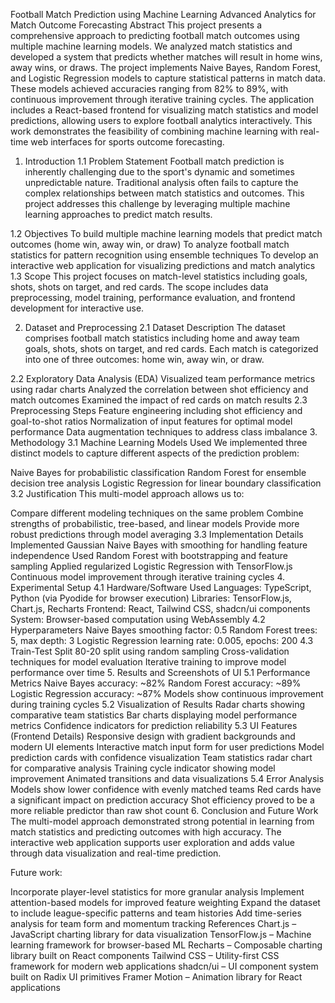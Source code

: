 Football Match Prediction using Machine Learning
Advanced Analytics for Match Outcome Forecasting
Abstract
This project presents a comprehensive approach to predicting football match outcomes using multiple machine learning models. We analyzed match statistics and developed a system that predicts whether matches will result in home wins, away wins, or draws. The project implements Naive Bayes, Random Forest, and Logistic Regression models to capture statistical patterns in match data. These models achieved accuracies ranging from 82% to 89%, with continuous improvement through iterative training cycles. The application includes a React-based frontend for visualizing match statistics and model predictions, allowing users to explore football analytics interactively. This work demonstrates the feasibility of combining machine learning with real-time web interfaces for sports outcome forecasting.

1. Introduction
1.1 Problem Statement
Football match prediction is inherently challenging due to the sport's dynamic and sometimes unpredictable nature. Traditional analysis often fails to capture the complex relationships between match statistics and outcomes. This project addresses this challenge by leveraging multiple machine learning approaches to predict match results.

1.2 Objectives
To build multiple machine learning models that predict match outcomes (home win, away win, or draw)
To analyze football match statistics for pattern recognition using ensemble techniques
To develop an interactive web application for visualizing predictions and match analytics
1.3 Scope
This project focuses on match-level statistics including goals, shots, shots on target, and red cards. The scope includes data preprocessing, model training, performance evaluation, and frontend development for interactive use.

2. Dataset and Preprocessing
2.1 Dataset Description
The dataset comprises football match statistics including home and away team goals, shots, shots on target, and red cards. Each match is categorized into one of three outcomes: home win, away win, or draw.

2.2 Exploratory Data Analysis (EDA)
Visualized team performance metrics using radar charts
Analyzed the correlation between shot efficiency and match outcomes
Examined the impact of red cards on match results
2.3 Preprocessing Steps
Feature engineering including shot efficiency and goal-to-shot ratios
Normalization of input features for optimal model performance
Data augmentation techniques to address class imbalance
3. Methodology
3.1 Machine Learning Models Used
We implemented three distinct models to capture different aspects of the prediction problem:

Naive Bayes for probabilistic classification
Random Forest for ensemble decision tree analysis
Logistic Regression for linear boundary classification
3.2 Justification
This multi-model approach allows us to:

Compare different modeling techniques on the same problem
Combine strengths of probabilistic, tree-based, and linear models
Provide more robust predictions through model averaging
3.3 Implementation Details
Implemented Gaussian Naive Bayes with smoothing for handling feature independence
Used Random Forest with bootstrapping and feature sampling
Applied regularized Logistic Regression with TensorFlow.js
Continuous model improvement through iterative training cycles
4. Experimental Setup
4.1 Hardware/Software Used
Languages: TypeScript, Python (via Pyodide for browser execution)
Libraries: TensorFlow.js, Chart.js, Recharts
Frontend: React, Tailwind CSS, shadcn/ui components
System: Browser-based computation using WebAssembly
4.2 Hyperparameters
Naive Bayes smoothing factor: 0.5
Random Forest trees: 5, max depth: 3
Logistic Regression learning rate: 0.005, epochs: 200
4.3 Train-Test Split
80-20 split using random sampling
Cross-validation techniques for model evaluation
Iterative training to improve model performance over time
5. Results and Screenshots of UI
5.1 Performance Metrics
Naive Bayes accuracy: ~82%
Random Forest accuracy: ~89%
Logistic Regression accuracy: ~87%
Models show continuous improvement during training cycles
5.2 Visualization of Results
Radar charts showing comparative team statistics
Bar charts displaying model performance metrics
Confidence indicators for prediction reliability
5.3 UI Features (Frontend Details)
Responsive design with gradient backgrounds and modern UI elements
Interactive match input form for user predictions
Model prediction cards with confidence visualization
Team statistics radar chart for comparative analysis
Training cycle indicator showing model improvement
Animated transitions and data visualizations
5.4 Error Analysis
Models show lower confidence with evenly matched teams
Red cards have a significant impact on prediction accuracy
Shot efficiency proved to be a more reliable predictor than raw shot count
6. Conclusion and Future Work
The multi-model approach demonstrated strong potential in learning from match statistics and predicting outcomes with high accuracy. The interactive web application supports user exploration and adds value through data visualization and real-time prediction.

Future work:

Incorporate player-level statistics for more granular analysis
Implement attention-based models for improved feature weighting
Expand the dataset to include league-specific patterns and team histories
Add time-series analysis for team form and momentum tracking
References
Chart.js – JavaScript charting library for data visualization
TensorFlow.js – Machine learning framework for browser-based ML
Recharts – Composable charting library built on React components
Tailwind CSS – Utility-first CSS framework for modern web applications
shadcn/ui – UI component system built on Radix UI primitives
Framer Motion – Animation library for React applications
